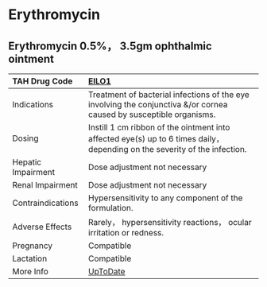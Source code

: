 # Erythromycin

## Erythromycin 0.5%， 3.5gm ophthalmic ointment

| TAH Drug Code      | [EILO1](https://www.tahsda.org.tw/drugs/hissearch.php?drug_code=EILO1)                                                     |
|:-------------------|:---------------------------------------------------------------------------------------------------------------------------|
| Indications        | Treatment of bacterial infections of the eye involving the conjunctiva &/or cornea caused by susceptible organisms.        |
| Dosing             | Instill 1 cm ribbon of the ointment into affected eye(s) up to 6 times daily， depending on the severity of the infection. |
| Hepatic Impairment | Dose adjustment not necessary                                                                                              |
| Renal Impairment   | Dose adjustment not necessary                                                                                              |
| Contraindications  | Hypersensitivity to any component of the formulation.                                                                      |
| Adverse Effects    | Rarely， hypersensitivity reactions， ocular irritation or redness.                                                        |
| Pregnancy          | Compatible                                                                                                                 |
| Lactation          | Compatible                                                                                                                 |
| More Info          | [UpToDate](https://www.uptodate.com/contents/erythromycin-drug-information)                                                |

